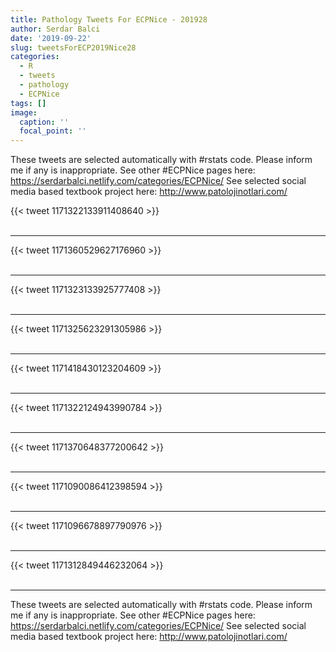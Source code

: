 ```yaml
---
title: Pathology Tweets For ECPNice - 201928
author: Serdar Balci
date: '2019-09-22'
slug: tweetsForECP2019Nice28
categories:
  - R
  - tweets
  - pathology
  - ECPNice
tags: []
image:
  caption: ''
  focal_point: ''
---
```



These tweets are selected automatically with #rstats code. Please inform me if any is inappropriate.
See other #ECPNice pages here: https://serdarbalci.netlify.com/categories/ECPNice/ 
See selected social media based textbook project here: http://www.patolojinotlari.com/

{{< tweet 1171322133911408640 >}}
<br>
<br>
<hr>
{{< tweet 1171360529627176960 >}}
<br>
<br>
<hr>
{{< tweet 1171323133925777408 >}}
<br>
<br>
<hr>
{{< tweet 1171325623291305986 >}}
<br>
<br>
<hr>
{{< tweet 1171418430123204609 >}}
<br>
<br>
<hr>
{{< tweet 1171322124943990784 >}}
<br>
<br>
<hr>
{{< tweet 1171370648377200642 >}}
<br>
<br>
<hr>
{{< tweet 1171090086412398594 >}}
<br>
<br>
<hr>
{{< tweet 1171096678897790976 >}}
<br>
<br>
<hr>
{{< tweet 1171312849446232064 >}}
<br>
<br>
<hr>


These tweets are selected automatically with #rstats code. Please inform me if any is inappropriate.
See other #ECPNice pages here: https://serdarbalci.netlify.com/categories/ECPNice/ 
See selected social media based textbook project here: http://www.patolojinotlari.com/
